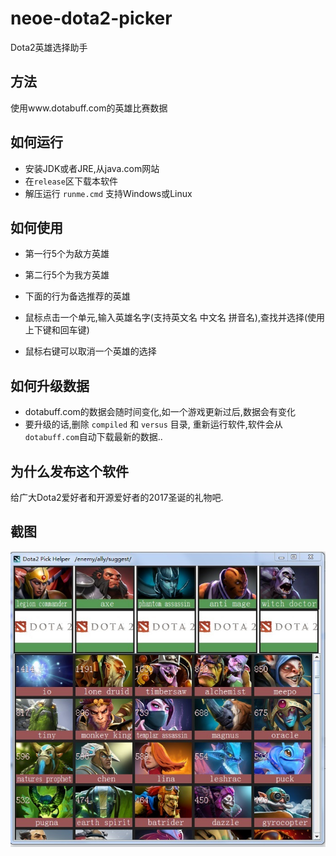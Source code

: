 # neoe-dota2-picker

Dota2英雄选择助手

## 方法 

使用www.dotabuff.com的英雄比赛数据

## 如何运行
* 安装JDK或者JRE,从java.com网站 
* 在`release`区下载本软件
* 解压运行 `runme.cmd` 支持Windows或Linux

## 如何使用
* 第一行5个为敌方英雄 
* 第二行5个为我方英雄
* 下面的行为备选推荐的英雄

* 鼠标点击一个单元,输入英雄名字(支持英文名 中文名 拼音名),查找并选择(使用上下键和回车键)
* 鼠标右键可以取消一个英雄的选择

## 如何升级数据
* dotabuff.com的数据会随时间变化,如一个游戏更新过后,数据会有变化
* 要升级的话,删除 `compiled` 和 `versus` 目录, 重新运行软件,软件会从`dotabuff.com`自动下载最新的数据..

## 为什么发布这个软件
给广大Dota2爱好者和开源爱好者的2017圣诞的礼物吧.

## 截图
![UI](https://raw.githubusercontent.com/neoedmund/neoe-dota2-picker/master/jbhkmf1rc2.jpg)


